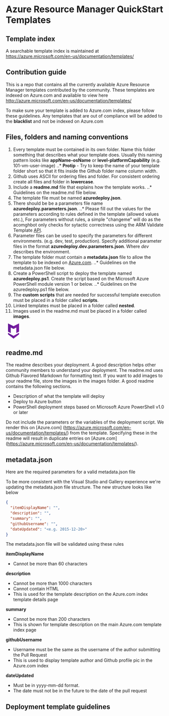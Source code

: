 # Azure Resource Manager QuickStart Templates

## Template index

A searchable template index is maintained at https://azure.microsoft.com/en-us/documentation/templates/

## Contribution guide

This is a repo that contains all the currently available Azure Resource Manager templates contributed by the community. These templates are indexed on Azure.com and available to view here http://azure.microsoft.com/en-us/documentation/templates/

To make sure your template is added to Azure.com index, please follow these guidelines. Any templates that are out of compliance will be added to the **blacklist** and not be indexed on Azure.com

## Files, folders and naming conventions

1. Every template must be contained in its own folder. Name this folder something that describes what your template does. Usually this naming pattern looks like **appName-osName** or **level-platformCapability** (e.g. 101-vm-user-image) 
..* **Protip** - Try to keep the name of your template folder short so that it fits inside the Github folder name column width.
2. Github uses ASCII for ordering files and folder. For consistent ordering create all files and folder in **lowercase**.
3. Include a **readme.md** file that explains how the template works. 
..* Guidelines on the readme.md file below.
4. The template file must be named **azuredeploy.json**.
5. There should be be a parameters file name **azuredeploy.parameters.json**. 
..* Please fill out the values for the parameters according to rules defined in the template (allowed values etc.), For parameters without rules, a simple "changeme" will do as the acomghbot only checks for sytactic correctness using the ARM Validate Template [API](https://msdn.microsoft.com/en-us/library/azure/dn790547.aspx).
6. Parameter files can be used to specify the parameters for different environments. (e.g. dev, test, production). Specify additional parameter files in the format **azuredeploy.dev.parameters.json**. Where *dev* describes the environment.
7. The template folder must contain a **metadata.json** file to allow the template to be indexed on [Azure.com](http://azure.microsoft.com/).
..* Guidelines on the metadata.json file below.
8. Create a PowerShell script to deploy the template named **azuredeploy.ps1**. Create the script based on the Microsoft Azure PowerShell module version 1 or below.
..* Guidelines on the azuredeploy.ps1 file below.
9. The **custom scripts** that are needed for successful template execution must be placed in a folder called **scripts**.
10. Linked templates must be placed in a folder called **nested**.
11. Images used in the readme.md must be placed in a folder called **images**.

![alt text](https://github.com/adam-p/markdown-here/raw/master/src/common/images/icon48.png "Files, folders and naming conventions")

## readme.md

The readme describes your deployment. A good description helps other community members to understand your deployment. The readme.md uses Github Flavored Markdown for formatting text. If you want to add images to your readme file, store the images in the images folder. A good readme contains the following sections.

+ Description of what the template will deploy
+ Deploy to Azure button
+ PowerShell deployment steps based on Microsoft Azure PowerShell v1.0 or later

Do not include the parameters or the variables of the deployment script. We render this on [Azure.com] (https://azure.microsoft.com/en-us/documentation/templates/) from the template. Specifying these in the readme will result in duplicate entries on [Azure.com] (https://azure.microsoft.com/en-us/documentation/templates/).

## metadata.json

Here are the required parameters for a valid metadata.json file

To be more consistent with the Visual Studio and Gallery experience we're updating the metadata.json file structure. The new structure looks like below

```JSON
{
  "itemDisplayName": "",
  "description": "",
  "summary": "",
  "githubUsername": "",
  "dateUpdated": "<e.g. 2015-12-20>"
}
```

The metadata.json file will be validated using these rules

**itemDisplayName**

+ Cannot be more than 60 characters

**description**

+ Cannot be more than 1000 characters
+ Cannot contain HTML
+ This is used for the template description on the Azure.com index template details page

**summary**

+ Cannot be more than 200 characters
+ This is shown for template description on the main Azure.com template index page

**githubUsername**

+ Username must be the same as the username of the author submitting the Pull Request
+ This is used to display template author and Github profile pic in the Azure.com index

**dateUpdated**

+ Must be in yyyy-mm-dd format.
+ The date must not be in the future to the date of the pull request

## Deployment template guidelines